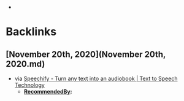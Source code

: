 - 

# Backlinks
## [November 20th, 2020](November 20th, 2020.md)
- via [Speechify - Turn any text into an audiobook | Text to Speech Technology](https://www.getspeechify.com/[download-options-section](download-options-section.md))
    - **[RecommendedBy](RecommendedBy.md):**

